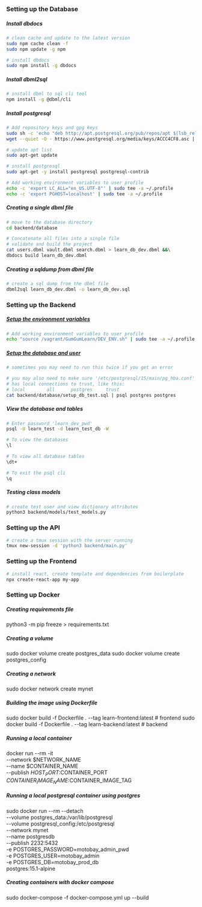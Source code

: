 ### Setting up the Database
##### Install dbdocs
``` bash
# clean cache and update to the latest version
sudo npm cache clean -f
sudo npm update -g npm

# install dbdocs
sudo npm install -g dbdocs
```

##### Install dbml2sql
``` bash
# install dbml to sql cli tool
npm install -g @dbml/cli
```

##### Install postgresql
``` bash
# Add repository keys and gpg keys
sudo sh -c 'echo "deb http://apt.postgresql.org/pub/repos/apt $(lsb_release -cs)-pgdg main" > /etc/apt/sources.list.d/pgdg.list'
wget --quiet -O - https://www.postgresql.org/media/keys/ACCC4CF8.asc | sudo apt-key add -

# update apt list
sudo apt-get update

# install postgresql
sudo apt-get -y install postgresql postgresql-contrib

# Add working environment variables to user profile
echo -c 'export LC_ALL="en_US.UTF-8"' | sudo tee -a ~/.profile
echo -c 'export PGHOST=localhost' | sudo tee -a ~/.profile
```

##### Creating a single dbml file
``` bash
# move to the database directory
cd backend/database

# Concatenate all files into a single file
# validate and build the project
cat users.dbml vault.dbml search.dbml > learn_db_dev.dbml &&\
dbdocs build learn_db_dev.dbml
```

##### Creating a sqldump from dbml file
``` bash
# create a sql dump from the dbml file
dbml2sql learn_db_dev.dbml -o learn_db_dev.sql
```

### Setting up the Backend
##### [Setup the environment variables](./TEST_ENV.sh)
``` bash
# Add working environment variables to user profile
echo "source /vagrant/GumGumLearn/DEV_ENV.sh" | sudo tee -a ~/.profile
```

##### [Setup the database and user](./database/create_db_test.sh)
``` bash
# sometimes you may need to run this twice if you get an error

# you may also need to make sure '/etc/postgresql/15/main/pg_hba.conf'
# has local connections to trust, like this:
# local        all      postgres     trust
cat backend/database/setup_db_test.sql | psql postgres postgres
```

##### View the database and tables
``` bash
# Enter password 'learn_dev_pwd'
psql -U learn_test -d learn_test_db -W

# To view the databases
\l

# To view all database tables
\dt+

# To exit the psql cli
\q

```

##### Testing class models
``` bash
# create test user and view dictionary attributes
python3 backend/models/test_models.py
```

### Setting up the API
``` bash
# create a tmux session with the server running
tmux new-session -d 'python3 backend/main.py'
```

### Setting up the Frontend
``` bash
# install react, create template and dependencies from boilerplate
npx create-react-app my-app
```

### Setting up Docker
##### Creating requirements file
python3 -m pip freeze > requirements.txt

##### Creating a volume
sudo docker volume create postgres_data
sudo docker volume create postgres_config

##### Creating a network
sudo docker network create mynet

##### Building the image using Dockerfile
sudo docker build -f Dockerfile . --tag learn-frontend:latest # frontend
sudo docker build -f Dockerfile . --tag learn-backend:latest # backend

##### Running a local container 
docker run --rm -it \
	--network $NETWORK_NAME \
	--name $CONTAINER_NAME \
	--publish $HOST_PORT:$CONTAINER_PORT \
	$CONTAINER_IMAGE_NAME:$CONTAINER_IMAGE_TAG

##### Running a local postgresql container using postgres
sudo docker run --rm --detach \
	--volume postgres_data:/var/lib/postgresql \
	--volume postgresql_config:/etc/postgresql \
	--network mynet \
	--name postgresdb \
	--publish 2232:5432 \
	-e POSTGRES_PASSWORD=motobay_admin_pwd \
	-e POSTGRES_USER=motobay_admin \
	-e POSTGRES_DB=motobay_prod_db \
	postgres:15.1-alpine

##### Creating containers with docker compose
sudo docker-compose -f docker-compose.yml up --build
